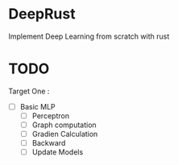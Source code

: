 # DeepRust
Implement Deep Learning from scratch with rust

# TODO

Target One :
- [ ] Basic MLP
    - [ ] Perceptron
    - [ ] Graph computation
    - [ ] Gradien Calculation
    - [ ] Backward
    - [ ] Update Models
